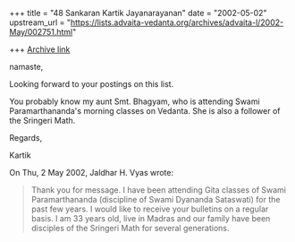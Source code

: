 +++
title = "48 Sankaran Kartik Jayanarayanan"
date = "2002-05-02"
upstream_url = "https://lists.advaita-vedanta.org/archives/advaita-l/2002-May/002751.html"

+++
[Archive link](https://lists.advaita-vedanta.org/archives/advaita-l/2002-May/002751.html)

namaste,

Looking forward to your postings on this list.

You probably know my aunt Smt. Bhagyam, who is attending Swami
Paramarthananda's morning classes on Vedanta. She is also a follower of
the Sringeri Math.

Regards,

Kartik

On Thu, 2 May 2002, Jaldhar H. Vyas wrote:

> Thank you for message. I have been attending Gita classes of Swami
> Paramarthananda (discipline of Swami Dyananda Sataswati) for the past few
> years. I would like to receive your bulletins on a regular basis.  I am 33
> years old, live in Madras and our family have been disciples of the Sringeri
> Math for several generations.
>

